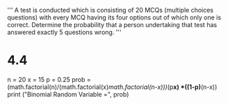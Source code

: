 '''
A test is conducted which is consisting of 20 MCQs (multiple choices questions) with
every MCQ having its four options out of which only one is correct. Determine the
probability that a person undertaking that test has answered exactly 5 questions wrong.
'''

# 4.4

n = 20
x = 15
p = 0.25
prob = (math.factorial(n)/(math.factorial(x)*math.factorial(n-x)))*(p**x) *((1-p)**(n-x))
print ("Binomial Random Variable =", prob)
